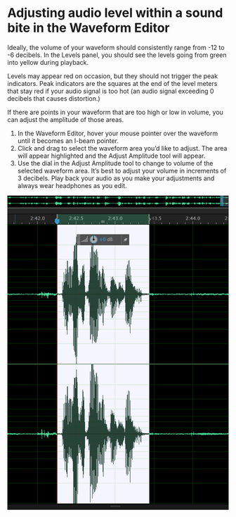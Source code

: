# Adjusting audio level within a sound bite in the Waveform Editor

Ideally, the volume of your waveform should consistently range from -12 to -6 decibels. In the Levels panel, you should see the levels going from green into yellow during playback.

Levels may appear red on occasion, but they should not trigger the peak indicators. Peak indicators are the squares at the end of the level meters that stay red if your audio signal is too hot \(an audio signal exceeding 0 decibels that causes distortion.\)

If there are points in your waveform that are too high or low in volume, you can adjust the amplitude of those areas.

1. In the Waveform Editor, hover your mouse pointer over the waveform until it becomes an I-beam pointer. 
2. Click and drag to select the waveform area you’d like to adjust. The area will appear highlighted and the Adjust Amplitude tool will appear.
3. Use the dial in the Adjust Amplitude tool to change to volume of the selected waveform area. It’s best to adjust your volume in increments of 3 decibels. Play back your audio as you make your adjustments and always wear headphones as you edit.

![Adjusting audio level within a sound bite.](/assets/adjusting-audio-level.png)
